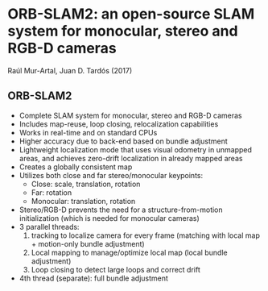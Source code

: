 # ORB-SLAM2: an open-source SLAM system for monocular, stereo and RGB-D cameras
Raúl Mur-Artal, Juan D. Tardós (2017)

## ORB-SLAM2
- Complete SLAM system for monocular, stereo and RGB-D cameras
- Includes map-reuse, loop closing, relocalization capabilities
- Works in real-time and on standard CPUs
- Higher accuracy due to back-end based on bundle adjustment
- Lightweight localization mode that uses visual odometry in unmapped areas, and achieves zero-drift localization in already mapped areas
- Creates a globally consistent map
- Utilizes both close and far stereo/monocular keypoints:
	- Close: scale, translation, rotation
	- Far: rotation
	- Monocular: translation, rotation
- Stereo/RGB-D prevents the need for a structure-from-motion initialization (which is needed for monocular cameras)
- 3 parallel threads:
	1. tracking to localize camera for every frame (matching with local map + motion-only bundle adjustment)
	2. Local mapping to manage/optimize local map (local bundle adjustment)
	3. Loop closing to detect large loops and correct drift
- 4th thread (separate): full bundle adjustment
	